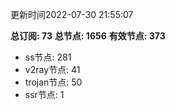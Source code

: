 更新时间2022-07-30 21:55:07

**总订阅: 73**
**总节点: 1656**
**有效节点: 373**
- ss节点: 281
- v2ray节点: 41
- trojan节点: 50
- ssr节点: 1
